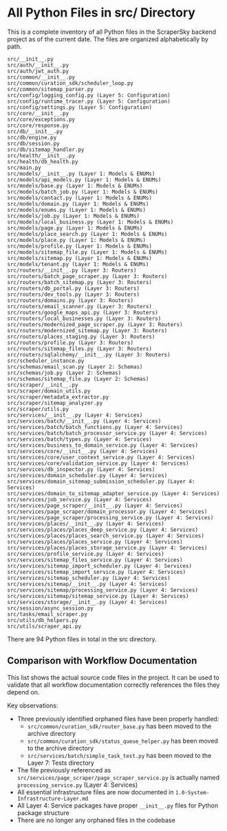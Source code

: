 # All Python Files in src/ Directory

This is a complete inventory of all Python files in the ScraperSky backend project as of the current date. The files are organized alphabetically by path.

```
src/__init__.py
src/auth/__init__.py
src/auth/jwt_auth.py
src/common/__init__.py
src/common/curation_sdk/scheduler_loop.py
src/common/sitemap_parser.py
src/config/logging_config.py (Layer 5: Configuration)
src/config/runtime_tracer.py (Layer 5: Configuration)
src/config/settings.py (Layer 5: Configuration)
src/core/__init__.py
src/core/exceptions.py
src/core/response.py
src/db/__init__.py
src/db/engine.py
src/db/session.py
src/db/sitemap_handler.py
src/health/__init__.py
src/health/db_health.py
src/main.py
src/models/__init__.py (Layer 1: Models & ENUMs)
src/models/api_models.py (Layer 1: Models & ENUMs)
src/models/base.py (Layer 1: Models & ENUMs)
src/models/batch_job.py (Layer 1: Models & ENUMs)
src/models/contact.py (Layer 1: Models & ENUMs)
src/models/domain.py (Layer 1: Models & ENUMs)
src/models/enums.py (Layer 1: Models & ENUMs)
src/models/job.py (Layer 1: Models & ENUMs)
src/models/local_business.py (Layer 1: Models & ENUMs)
src/models/page.py (Layer 1: Models & ENUMs)
src/models/place_search.py (Layer 1: Models & ENUMs)
src/models/place.py (Layer 1: Models & ENUMs)
src/models/profile.py (Layer 1: Models & ENUMs)
src/models/sitemap_file.py (Layer 1: Models & ENUMs)
src/models/sitemap.py (Layer 1: Models & ENUMs)
src/models/tenant.py (Layer 1: Models & ENUMs)
src/routers/__init__.py (Layer 3: Routers)
src/routers/batch_page_scraper.py (Layer 3: Routers)
src/routers/batch_sitemap.py (Layer 3: Routers)
src/routers/db_portal.py (Layer 3: Routers)
src/routers/dev_tools.py (Layer 3: Routers)
src/routers/domains.py (Layer 3: Routers)
src/routers/email_scanner.py (Layer 3: Routers)
src/routers/google_maps_api.py (Layer 3: Routers)
src/routers/local_businesses.py (Layer 3: Routers)
src/routers/modernized_page_scraper.py (Layer 3: Routers)
src/routers/modernized_sitemap.py (Layer 3: Routers)
src/routers/places_staging.py (Layer 3: Routers)
src/routers/profile.py (Layer 3: Routers)
src/routers/sitemap_files.py (Layer 3: Routers)
src/routers/sqlalchemy/__init__.py (Layer 3: Routers)
src/scheduler_instance.py
src/schemas/email_scan.py (Layer 2: Schemas)
src/schemas/job.py (Layer 2: Schemas)
src/schemas/sitemap_file.py (Layer 2: Schemas)
src/scraper/__init__.py
src/scraper/domain_utils.py
src/scraper/metadata_extractor.py
src/scraper/sitemap_analyzer.py
src/scraper/utils.py
src/services/__init__.py (Layer 4: Services)
src/services/batch/__init__.py (Layer 4: Services)
src/services/batch/batch_functions.py (Layer 4: Services)
src/services/batch/batch_processor_service.py (Layer 4: Services)
src/services/batch/types.py (Layer 4: Services)
src/services/business_to_domain_service.py (Layer 4: Services)
src/services/core/__init__.py (Layer 4: Services)
src/services/core/user_context_service.py (Layer 4: Services)
src/services/core/validation_service.py (Layer 4: Services)
src/services/db_inspector.py (Layer 4: Services)
src/services/domain_scheduler.py (Layer 4: Services)
src/services/domain_sitemap_submission_scheduler.py (Layer 4: Services)
src/services/domain_to_sitemap_adapter_service.py (Layer 4: Services)
src/services/job_service.py (Layer 4: Services)
src/services/page_scraper/__init__.py (Layer 4: Services)
src/services/page_scraper/domain_processor.py (Layer 4: Services)
src/services/page_scraper/processing_service.py (Layer 4: Services)
src/services/places/__init__.py (Layer 4: Services)
src/services/places/places_deep_service.py (Layer 4: Services)
src/services/places/places_search_service.py (Layer 4: Services)
src/services/places/places_service.py (Layer 4: Services)
src/services/places/places_storage_service.py (Layer 4: Services)
src/services/profile_service.py (Layer 4: Services)
src/services/sitemap_files_service.py (Layer 4: Services)
src/services/sitemap_import_scheduler.py (Layer 4: Services)
src/services/sitemap_import_service.py (Layer 4: Services)
src/services/sitemap_scheduler.py (Layer 4: Services)
src/services/sitemap/__init__.py (Layer 4: Services)
src/services/sitemap/processing_service.py (Layer 4: Services)
src/services/sitemap/sitemap_service.py (Layer 4: Services)
src/services/storage/__init__.py (Layer 4: Services)
src/session/async_session.py
src/tasks/email_scraper.py
src/utils/db_helpers.py
src/utils/scraper_api.py
```

There are 94 Python files in total in the src directory.

## Comparison with Workflow Documentation

This list shows the actual source code files in the project. It can be used to validate that all workflow documentation correctly references the files they depend on.

Key observations:

- Three previously identified orphaned files have been properly handled:
  - `src/common/curation_sdk/router_base.py` has been moved to the archive directory
  - `src/common/curation_sdk/status_queue_helper.py` has been moved to the archive directory
  - `src/services/batch/simple_task_test.py` has been moved to the Layer 7: Tests directory
- The file previously referenced as `src/services/page_scraper/page_scraper_service.py` is actually named `processing_service.py` (Layer 4: Services)
- All essential infrastructure files are now documented in `1.0-System-Infrastructure-Layer.md`
- All Layer 4: Service packages have proper `__init__.py` files for Python package structure
- There are no longer any orphaned files in the codebase
